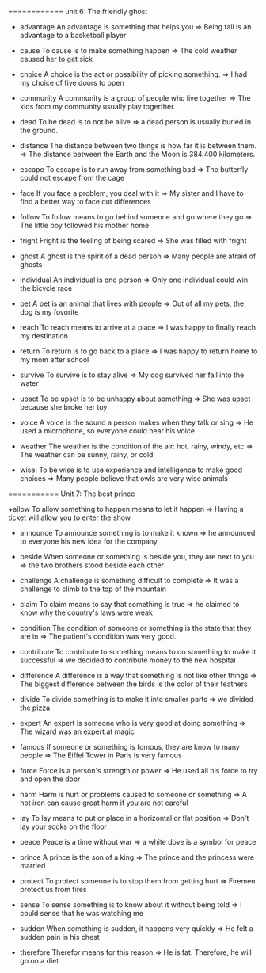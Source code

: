 ============
unit 6: The friendly ghost

+ advantage
An advantage is something that helps you
=> Being tall is an advantage to a basketball player

+ cause
To cause is to make something happen
=> The cold weather caused her to get sick

+ choice
A choice is the act or possibility of picking something.
=> I had my choice of five doors to open

+ community
A community is a group of people who live together
=> The kids from my community usually play togerther.

+ dead
To be dead is to not be alive
=> a dead person is usually buried in the ground.

+ distance
The distance between two things is how far it is between them.
=> The distance between the Earth and the Moon is 384.400 kilometers.

+ escape
To escape is to run away from something bad
=> The butterfly could not escape from the cage

+ face
If you face a problem, you deal with it
=> My sister and I have to find a better way to face out differences

+ follow
To follow means to go behind someone and go where they go
=> The little boy followed his mother home

+ fright
Fright is the feeling of being scared
=> She was filled with fright

+ ghost
A ghost is the spirit of a dead person
=> Many people are afraid of ghosts

+ individual
An individual is one person
=> Only one individual could win the bicycle race

+ pet
A pet is an animal that lives with people
=> Out of all my pets, the dog is my fovorite

+ reach
To reach means to arrive at a place
=> I was happy to finally reach my destination

+ return
To return is to go back to a place
=> I was happy to return home to my mom after school

+ survive
To survive is to stay alive
=> My  dog survived her fall into the water

+ upset
To be upset is to be unhappy about something
=> She was upset because she broke her toy

+ voice
A voice is the sound a person makes when they talk or sing
=> He used a microphone, so everyone could hear his voice

+ weather
The weather is the condition of the air: hot, rainy, windy, etc
=> The weather can be sunny, rainy, or cold

+ wise:
To be wise is to use experience and intelligence to make good choices
=> Many people believe that owls are very wise animals

===========
Unit 7: The best prince

+allow
To allow something to happen means to let it happen
=> Having a ticket will allow you to enter the show

+ announce
To announce something is to make it known
=> he announced to everyone his new idea for the company

+ beside
When someone or something is beside you, they are next to you
=> the two brothers stood beside each other

+ challenge
A challenge is something difficult to complete
=> It was a challenge to climb to the top of the mountain

+ claim
To claim means to say that something is true
=> he claimed to know why the country's laws were weak

+ condition
The condition of someone or something is the state that they are in
=> The patient's condition was very good.

+ contribute
To contribute to something means to do something to make it successful
=> we decided to contribute money to the new hospital

+ difference
A difference is a way that something is not like other things
=> The biggest difference between the birds is the color of their feathers

+ divide
To divide something is to make it into smaller parts
=> we divided the pizza

+ expert
An expert is someone who is very good at doing something
=> The wizard was an expert at magic

+ famous
If someone or something is fomous, they are know to many people
=> The Eiffel Tower in Paris is very famous

+ force
Force is a person's strength or power
=> He used all his force to try and open the door 

+ harm
Harm is hurt or problems caused to someone or something
=> A hot iron can cause great harm if you are not careful

+ lay
To lay means to put or place in a horizontal or flat position
=> Don't lay your socks on the floor

+ peace
Peace is a time without war
=> a white dove is a symbol for peace

+ prince
A prince is the son of a king
=> The prince and the princess were married

+ protect
To protect someone is to stop them from getting hurt
=> Firemen protect us from fires

+ sense
To sense something is to know about it without being told
=> I could sense that he was watching me

+ sudden
When something is sudden, it happens very quickly
=> He felt a sudden pain in his chest

+ therefore
Therefor means for this reason
=> He is fat. Therefore, he will go on a diet


